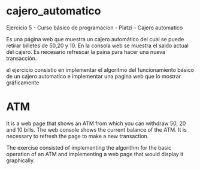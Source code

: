 # cajero_automatico
 Ejercicio 5 - Curso básico de programacion - Platzi - Cajero automatico
 
 Es una página web que muestra un cajero automático del cual se puede retirar billetes de 50,20 y 10. En la consola web se muestra el saldo actual del cajero. Es necesario refrescar la paina para hacer una nueva transacción.

el ejercicio consistio en implementar el algoritmo del funcionamiento básico de un cajero automatico e implementar una pagina web que lo mostrar gráficamente

# ATM
It is a web page that shows an ATM from which you can withdraw 50, 20 and 10 bills. The web console shows the current balance of the ATM. It is necessary to refresh the page to make a new transaction.

The exercise consisted of implementing the algorithm for the basic operation of an ATM and implementing a web page that would display it graphically.

